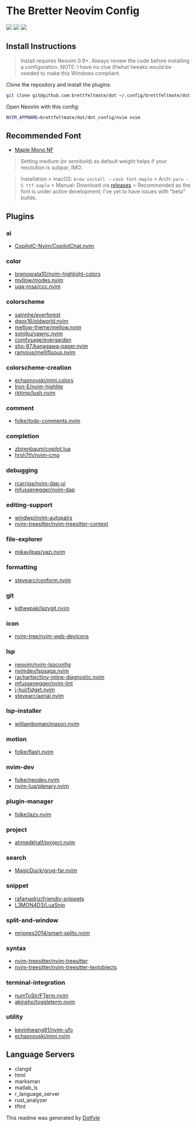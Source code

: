 # The Bretter Neovim Config

<a href="https://dotfyle.com/brettfeltmate/dot-dotconfig-nvim"><img src="https://dotfyle.com/brettfeltmate/dot-dotconfig-nvim/badges/plugins?style=flat" /></a>
<a href="https://dotfyle.com/brettfeltmate/dot-dotconfig-nvim"><img src="https://dotfyle.com/brettfeltmate/dot-dotconfig-nvim/badges/leaderkey?style=flat" /></a>
<a href="https://dotfyle.com/brettfeltmate/dot-dotconfig-nvim"><img src="https://dotfyle.com/brettfeltmate/dot-dotconfig-nvim/badges/plugin-manager?style=flat" /></a>


## Install Instructions

 > Install requires Neovim 0.9+. Always review the code before installing a configuration.
 > NOTE: I have no clue if/what tweaks would be needed to make this Windows compliant.

Clone the repository and install the plugins:

```sh
git clone git@github.com:brettfeltmate/dot ~/.config/brettfeltmate/dot
```

Open Neovim with this config:

```sh
NVIM_APPNAME=brettfeltmate/dot/dot_config/nvim nvim
```
## Recommended Font
+ [Maple Mono NF](https://github.com/subframe7536/Maple-font)

 > Setting medium (or semibold) as default weight helps if your resolution is subpar, IMO.

 > Installation
    > macOS: ```brew install --cask font-maple```
    > Arch: ```paru -S ttf-maple```
    > Manual: Download via [releases](https://github.com/subframe7536/Maple-font/releases)
        > Recommended as the font is under active development; I've yet to have issues with "beta" builds.

## Plugins

### ai

+ [CopilotC-Nvim/CopilotChat.nvim](https://dotfyle.com/plugins/CopilotC-Nvim/CopilotChat.nvim)
### color

+ [brenoprata10/nvim-highlight-colors](https://dotfyle.com/plugins/brenoprata10/nvim-highlight-colors)
+ [mvllow/modes.nvim](https://dotfyle.com/plugins/mvllow/modes.nvim)
+ [uga-rosa/ccc.nvim](https://dotfyle.com/plugins/uga-rosa/ccc.nvim)
### colorscheme

+ [sainnhe/everforest](https://dotfyle.com/plugins/sainnhe/everforest)
+ [dgox16/oldworld.nvim](https://dotfyle.com/plugins/dgox16/oldworld.nvim)
+ [mellow-theme/mellow.nvim](https://dotfyle.com/plugins/mellow-theme/mellow.nvim)
+ [sonjiku/yawnc.nvim](https://dotfyle.com/plugins/sonjiku/yawnc.nvim)
+ [comfysage/evergarden](https://dotfyle.com/plugins/comfysage/evergarden)
+ [sho-87/kanagawa-paper.nvim](https://dotfyle.com/plugins/sho-87/kanagawa-paper.nvim)
+ [ramojus/mellifluous.nvim](https://dotfyle.com/plugins/ramojus/mellifluous.nvim)
### colorscheme-creation

+ [echasnovski/mini.colors](https://dotfyle.com/plugins/echasnovski/mini.colors)
+ [Iron-E/nvim-highlite](https://dotfyle.com/plugins/Iron-E/nvim-highlite)
+ [rktjmp/lush.nvim](https://dotfyle.com/plugins/rktjmp/lush.nvim)
### comment

+ [folke/todo-comments.nvim](https://dotfyle.com/plugins/folke/todo-comments.nvim)
### completion

+ [zbirenbaum/copilot.lua](https://dotfyle.com/plugins/zbirenbaum/copilot.lua)
+ [hrsh7th/nvim-cmp](https://dotfyle.com/plugins/hrsh7th/nvim-cmp)
### debugging

+ [rcarriga/nvim-dap-ui](https://dotfyle.com/plugins/rcarriga/nvim-dap-ui)
+ [mfussenegger/nvim-dap](https://dotfyle.com/plugins/mfussenegger/nvim-dap)
### editing-support

+ [windwp/nvim-autopairs](https://dotfyle.com/plugins/windwp/nvim-autopairs)
+ [nvim-treesitter/nvim-treesitter-context](https://dotfyle.com/plugins/nvim-treesitter/nvim-treesitter-context)
### file-explorer

+ [mikavilpas/yazi.nvim](https://dotfyle.com/plugins/mikavilpas/yazi.nvim)
### formatting

+ [stevearc/conform.nvim](https://dotfyle.com/plugins/stevearc/conform.nvim)
### git

+ [kdheepak/lazygit.nvim](https://dotfyle.com/plugins/kdheepak/lazygit.nvim)
### icon

+ [nvim-tree/nvim-web-devicons](https://dotfyle.com/plugins/nvim-tree/nvim-web-devicons)
### lsp

+ [neovim/nvim-lspconfig](https://dotfyle.com/plugins/neovim/nvim-lspconfig)
+ [nvimdev/lspsaga.nvim](https://dotfyle.com/plugins/nvimdev/lspsaga.nvim)
+ [rachartier/tiny-inline-diagnostic.nvim](https://dotfyle.com/plugins/rachartier/tiny-inline-diagnostic.nvim)
+ [mfussenegger/nvim-lint](https://dotfyle.com/plugins/mfussenegger/nvim-lint)
+ [j-hui/fidget.nvim](https://dotfyle.com/plugins/j-hui/fidget.nvim)
+ [stevearc/aerial.nvim](https://dotfyle.com/plugins/stevearc/aerial.nvim)
### lsp-installer

+ [williamboman/mason.nvim](https://dotfyle.com/plugins/williamboman/mason.nvim)
### motion

+ [folke/flash.nvim](https://dotfyle.com/plugins/folke/flash.nvim)
### nvim-dev

+ [folke/neodev.nvim](https://dotfyle.com/plugins/folke/neodev.nvim)
+ [nvim-lua/plenary.nvim](https://dotfyle.com/plugins/nvim-lua/plenary.nvim)
### plugin-manager

+ [folke/lazy.nvim](https://dotfyle.com/plugins/folke/lazy.nvim)
### project

+ [ahmedkhalf/project.nvim](https://dotfyle.com/plugins/ahmedkhalf/project.nvim)
### search

+ [MagicDuck/grug-far.nvim](https://dotfyle.com/plugins/MagicDuck/grug-far.nvim)
### snippet

+ [rafamadriz/friendly-snippets](https://dotfyle.com/plugins/rafamadriz/friendly-snippets)
+ [L3MON4D3/LuaSnip](https://dotfyle.com/plugins/L3MON4D3/LuaSnip)
### split-and-window

+ [mrjones2014/smart-splits.nvim](https://dotfyle.com/plugins/mrjones2014/smart-splits.nvim)
### syntax

+ [nvim-treesitter/nvim-treesitter](https://dotfyle.com/plugins/nvim-treesitter/nvim-treesitter)
+ [nvim-treesitter/nvim-treesitter-textobjects](https://dotfyle.com/plugins/nvim-treesitter/nvim-treesitter-textobjects)
### terminal-integration

+ [numToStr/FTerm.nvim](https://dotfyle.com/plugins/numToStr/FTerm.nvim)
+ [akinsho/toggleterm.nvim](https://dotfyle.com/plugins/akinsho/toggleterm.nvim)
### utility

+ [kevinhwang91/nvim-ufo](https://dotfyle.com/plugins/kevinhwang91/nvim-ufo)
+ [echasnovski/mini.nvim](https://dotfyle.com/plugins/echasnovski/mini.nvim)
## Language Servers

+ clangd
+ html
+ marksman
+ matlab_ls
+ r_language_server
+ rust_analyzer
+ tflint


 This readme was generated by [Dotfyle](https://dotfyle.com)
